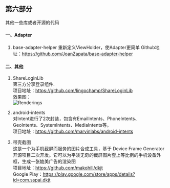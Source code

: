 
## 第六部分  
其他一些库或者开源的代码  

#### 一、Adapter  
1. base-adapter-helper
重新定义ViewHolder，使Adapter更简单
Github地址：https://github.com/JoanZapata/base-adapter-helper

#### 二、其他
1. ShareLoginLib  
第三方分享登录组件.  
项目地址：https://github.com/lingochamp/ShareLoginLib  
效果图：  
![Renderings](https://camo.githubusercontent.com/43cfe8ff22dfb37695ecd74bcbd746ed6c250d75/687474703a2f2f37786a62367a2e636f6d312e7a302e676c622e636c6f7564646e2e636f6d2f73637265656e73686f742e706e67)

1. android-intents  
对Intent进行了2次封装，包含有EmailIntents、PhoneIntents、GeoIntents、SystemIntents、MediaIntents等。  
项目地址：https://github.com/marvinlabs/android-intents

1. 带壳截图  
这是一个为手机截屏而服务的图片合成工具，基于 Device Frame Generator 开源项目二次开发。它可以为平淡无奇的截屏图片套上等比例的手机设备外框，生成一张媲美广告的渲染图  
项目地址：https://github.com/makohill/dkjt  
Google Play：https://play.google.com/store/apps/details?id=com.sspai.dkjt
